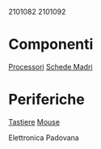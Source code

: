2101082
2101092
# Componenti
[Processori](componenti/processori.md)
[Schede Madri](componenti/schede_madri.md)
# Periferiche
[Tastiere](periferiche/tastiere.md)
[Mouse](periferiche/mouse.md)

Elettronica Padovana
